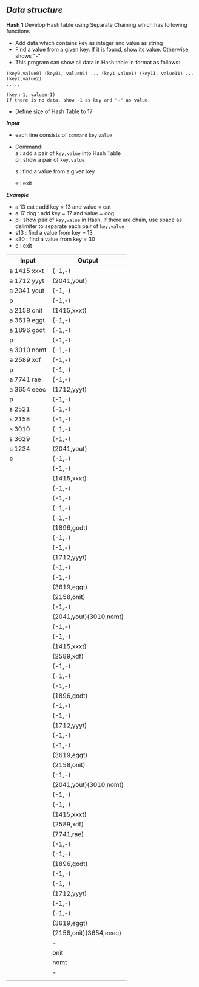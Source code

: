 ***Data structure***
-
**Hash 1**
Develop Hash table using Separate Chaining which has following functions

 - Add data which contains key as integer and value as string
 - Find a value from a given key. If it is found, show its value. Otherwise, shows "-"
 -   This program can show all data in Hash table in format as follows:
    
    (key0,value0) (key01, value01) ... (key1,value1) (key11, value11) ... (key2,value2)  
    .....
    
    (keyn-1, valuen-1)  
    If there is no data, show -1 as key and "-" as value.
- Define size of Hash Table to 17

***Input***
- each line consists of `command` `key` `value`
- Command:  
    a : add a pair of `key,value` into Hash Table  
    p : show a pair of `key,value`

    s : find a value from a given key 
    
    e : exit

***Example***
 - a 13 cat : add key = 13 and value = cat  
 - a 17 dog : add key = 17 and value = dog  
 - p : show pair of `key,value` in Hash. If there are chain, use space as delimiter to separate each pair of `key,value `
 - s13 : find a value from key = 13  
- s30 : find a value from key = 30  
- e : exit

| Input | Output |
|---|---|
| a 1415 xxxt|(-1,-)
| a 1712 yyyt|(2041,yout)	
| a 2041 yout|(-1,-)
| p|(-1,-)
| a 2158 onit |(1415,xxxt)
| a 3619 eggt |(-1,-)
| a 1896 godt |(-1,-)
| p|(-1,-)
| a 3010 nomt |(-1,-)
| a 2589 xdf  |(-1,-)
| p  |(-1,-)
| a 7741 rae|(-1,-)
| a 3654 eeec |(1712,yyyt)
| p|(-1,-)
| s 2521|(-1,-)
| s 2158|(-1,-)
| s 3010|(-1,-)
| s 3629|(-1,-)
| s 1234 |(2041,yout)
| e  | (-1,-) 
| | (-1,-)
| | (1415,xxxt)
| | (-1,-)
| | (-1,-)
| | (-1,-)
| | (-1,-)
| | (1896,godt)
| | (-1,-)
| | (-1,-)
| | (1712,yyyt)
| | (-1,-)
| | (-1,-)
| | (3619,eggt)
| | (2158,onit)
| | (-1,-)
| | (2041,yout)(3010,nomt)
| | (-1,-)
| | (-1,-)
| | (1415,xxxt)
| | (2589,xdf)
| | (-1,-)
| | (-1,-)
| | (-1,-)
| | (1896,godt)
| | (-1,-)
| | (-1,-)
| | (1712,yyyt)
| | (-1,-)
| | (-1,-)
| | (3619,eggt)
| | (2158,onit)
| | (-1,-)
| | (2041,yout)(3010,nomt)
| | (-1,-)
| | (-1,-)
| | (1415,xxxt)
| | (2589,xdf)
| | (7741,rae)
| | (-1,-)
| | (-1,-)
| | (1896,godt)
| | (-1,-)
| | (-1,-)
| | (1712,yyyt)
| | (-1,-)
| | (-1,-)
| | (3619,eggt)
| | (2158,onit)(3654,eeec)
| | -
| | onit
| | nomt
| | -
||


